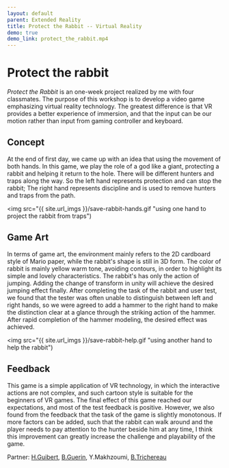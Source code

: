 ```yaml
---
layout: default 
parent: Extended Reality
title: Protect the Rabbit -- Virtual Reality
demo: true
demo_link: protect_the_rabbit.mp4
---
```


# Protect the rabbit

*Protect the Rabbit* is an one-week project realized by me with four classmates. The purpose of this workshop is to develop a video game emphasizing virtual reality technology. The greatest difference is that VR provides a better experience of immersion, and that the input can be our motion rather than input from gaming controller and keyboard.

## Concept

At the end of first day, we came up with an idea that using the movement of both hands. In this game, we play the role of a god like a giant, protecting a rabbit and helping it return to the hole. There will be different hunters and traps along the way. So the left hand represents protection and can stop the rabbit; The right hand represents discipline and is used to remove hunters and traps from the path.

<img src="{{ site.url_imgs }}/save-rabbit-hands.gif "using one hand to project the rabbit from traps")

## Game Art

In terms of game art, the environment mainly refers to the 2D cardboard style of Mario paper, while the rabbit's shape is still in 3D form. The color of rabbit is mainly yellow warm tone, avoiding contours, in order to highlight its simple and lovely characteristics. The rabbit's has only the action of jumping. Adding the change of transform in unity will achieve the desired jumping effect finally. After completing the task of the rabbit and user test, we found that the tester was often unable to distinguish between left and right hands, so we were agreed to add a hammer to the right hand to make the distinction clear at a glance through the striking action of the hammer. After rapid completion of the hammer modeling, the desired effect was achieved.

<img src="{{ site.url_imgs }}/save-rabbit-help.gif "using another hand to help the rabbit")

## Feedback

This game is a simple application of VR technology, in which the interactive actions are not complex, and such cartoon style is suitable for the beginners of VR games. The final effect of this game reached our expectations, and most of the test feedback is positive. However, we also found from the feedback that the task of the game is slightly monotonous. If more factors can be added, such that the rabbit can walk around and the player needs to pay attention to the hunter beside him at any time, I think this improvement can greatly increase the challenge and playability of the game.

Partner: [H.Guibert](https://www.linkedin.com/in/hélènedeguibert/), [B.Guerin](https://www.linkedin.com/in/baptiste-guérin-2021b9187/), Y.Makhzoumi, [B.Trichereau](https://www.linkedin.com/in/bastien-trichereau-98437814b/)
